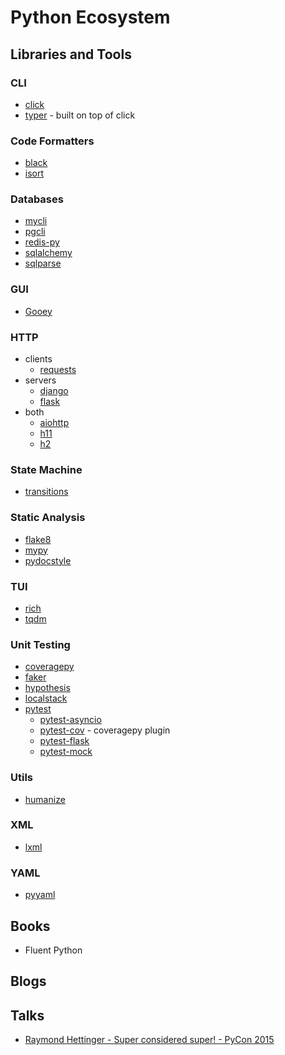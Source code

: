 # Python Ecosystem

## Libraries and Tools

### CLI

* [click](https://github.com/pallets/click)
* [typer](https://github.com/tiangolo/typer) - built on top of click

### Code Formatters

* [black](https://github.com/psf/black)
* [isort](https://github.com/PyCQA/isort)

### Databases

* [mycli](https://github.com/dbcli/mycli)
* [pgcli](https://github.com/dbcli/pgcli)
* [redis-py](https://github.com/redis/redis-py)
* [sqlalchemy](https://github.com/sqlalchemy/sqlalchemy)
* [sqlparse](https://github.com/andialbrecht/sqlparse)

### GUI

* [Gooey](https://github.com/chriskiehl/Gooey)

### HTTP

* clients
  * [requests](https://github.com/psf/requests)
* servers
  * [django](https://github.com/django/django)
  * [flask](https://github.com/pallets/flask)
* both
  * [aiohttp](https://github.com/aio-libs/aiohttp)
  * [h11](https://github.com/python-hyper/h11)
  * [h2](https://github.com/python-hyper/h2)

### State Machine

* [transitions](https://github.com/pytransitions/transitions)

### Static Analysis

* [flake8](https://github.com/PyCQA/flake8)
* [mypy](https://github.com/python/mypy)
* [pydocstyle](https://github.com/PyCQA/pydocstyle)

### TUI

* [rich](https://github.com/willmcgugan/rich)
* [tqdm](https://github.com/tqdm/tqdm)

### Unit Testing

* [coveragepy](https://github.com/nedbat/coveragepy)
* [faker](https://github.com/joke2k/faker)
* [hypothesis](https://github.com/HypothesisWorks/hypothesis)
* [localstack](https://github.com/localstack/localstack)
* [pytest](https://github.com/pytest-dev/pytest)
  * [pytest-asyncio](https://github.com/pytest-dev/pytest-asyncio)
  * [pytest-cov](https://github.com/pytest-dev/pytest-cov) - coveragepy plugin
  * [pytest-flask](https://github.com/pytest-dev/pytest-flask)
  * [pytest-mock](https://github.com/pytest-dev/pytest-mock)

### Utils

* [humanize](https://github.com/jmoiron/humanize)

### XML

* [lxml](https://github.com/lxml/lxml)

### YAML

* [pyyaml](https://github.com/yaml/pyyaml)

## Books

* Fluent Python

## Blogs

## Talks

* [Raymond Hettinger - Super considered super! - PyCon 2015](https://www.youtube.com/watch?v=EiOglTERPEo)
